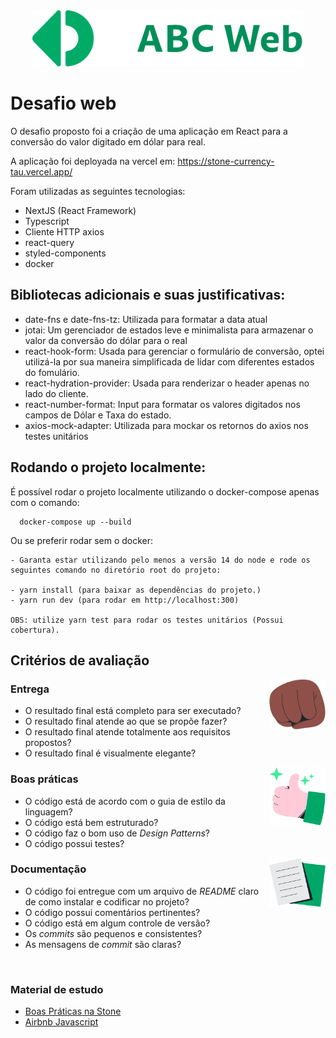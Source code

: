 <!-- 
   CUIDADO 

   Quando editar esse readme, tome cuidado com as tags <br/> 
   elas são importantes para alinhar as imagens
-->


<div align="center">
   <img src=".github/brand.svg" height="90">
</div>

# Desafio web

O desafio proposto foi a criação de uma aplicação em React para a conversão do valor digitado em dólar para real.

A aplicação foi deployada na vercel em: https://stone-currency-tau.vercel.app/

Foram utilizadas as seguintes tecnologias:

- NextJS (React Framework)
- Typescript
- Cliente HTTP axios
- react-query
- styled-components
- docker

## Bibliotecas adicionais e suas justificativas:
- date-fns e date-fns-tz: Utilizada para formatar a data atual
- jotai: Um gerenciador de estados leve e minimalista para armazenar o valor da conversão do dólar para o real
- react-hook-form: Usada para gerenciar o formulário de conversão, optei utilizá-la por sua maneira simplificada de lidar com diferentes estados do fomulário.
- react-hydration-provider: Usada para renderizar o header apenas no lado do cliente.
- react-number-format: Input para formatar os valores digitados nos campos de Dólar e Taxa do estado.
- axios-mock-adapter: Utilizada para mockar os retornos do axios nos testes unitários


## Rodando o projeto localmente:

É possível rodar o projeto localmente utilizando o docker-compose apenas com o comando:

```
  docker-compose up --build
```

Ou se preferir rodar sem o docker:

```
- Garanta estar utilizando pelo menos a versão 14 do node e rode os seguintes comando no diretório root do projeto:

- yarn install (para baixar as dependências do projeto.)
- yarn run dev (para rodar em http://localhost:300)

OBS: utilize yarn test para rodar os testes unitários (Possui cobertura).
```

## Critérios de avaliação 

<img align="right" src=".github/closed-fist.svg" width="90">

### Entrega
- O resultado final está completo para ser executado?
- O resultado final atende ao que se propõe fazer?
- O resultado final atende totalmente aos requisitos propostos?
- O resultado final é visualmente elegante?

<img align="right" src=".github/thumbs-up.svg" width="90">

### Boas práticas
- O código está de acordo com o guia de estilo da linguagem?
- O código está bem estruturado?
- O código faz o bom uso de *Design Patterns*?
- O código possui testes?

<img align="right" src=".github/document.svg" width="90">

### Documentação
- O código foi entregue com um arquivo de _README_ claro de como instalar e codificar no projeto?
- O código possui comentários pertinentes?
- O código está em algum controle de versão?
- Os _commits_ são pequenos e consistentes?
- As mensagens de _commit_ são claras?

<br/>

### **Material de estudo**
- [Boas Práticas na Stone](https://github.com/stone-payments/stoneco-best-practices/blob/master/README_pt.md)
- [Airbnb Javascript](https://github.com/airbnb/javascript)


<!-- ~VARS~ -->
<!-- API -->
[QUOTATION_API]: https://docs.awesomeapi.com.br/api-de-moedas

<!-- URLS -->
[FIGMA_URL]: https://www.figma.com/file/y8IcDbllfaFAzXrEXR05PE/Teste-Front-Web-Stone

<!-- ASSETS -->
[FIGMA-IMAGE]: .github/figma-desafio.png
